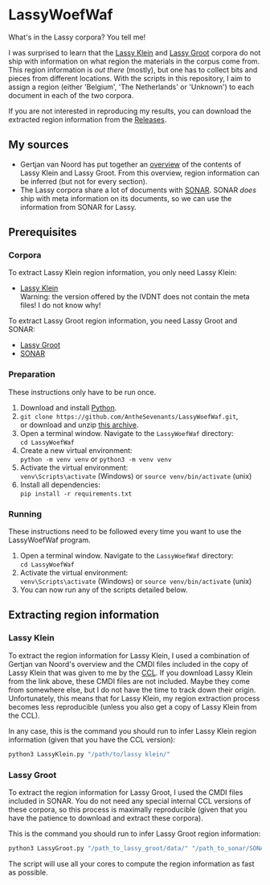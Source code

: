 # LassyWoefWaf
What's in the Lassy corpora? You tell me!

I was surprised to learn that the [Lassy Klein](https://taalmaterialen.ivdnt.org/download/lassy-klein-corpus6/) and [Lassy Groot](https://taalmaterialen.ivdnt.org/download/tstc-lassy-groot-corpus/) corpora do not ship with information on what region the materials in the corpus come from. This region information is *out there* (mostly), but one has to collect bits and pieces from different locations. With the scripts in this repository, I aim to assign a region (either 'Belgium', 'The Netherlands' or 'Unknown') to each document in each of the two corpora.

If you are not interested in reproducing my results, you can download the extracted region information from the [Releases](https://github.com/AntheSevenants/LassyWoefWaf/releases).

## My sources

* Gertjan van Noord has put together an [overview](http://www.let.rug.nl/~vannoord/Lassy/Lassy-Klein-Groot.txt) of the contents of Lassy Klein and Lassy Groot. From this overview, region information can be inferred (but not for every section).
* The Lassy corpora share a lot of documents with [SONAR](https://taalmaterialen.ivdnt.org/download/tstc-sonar-corpus/). SONAR *does* ship with meta information on its documents, so we can use the information from SONAR for Lassy.

## Prerequisites

### Corpora

To extract Lassy Klein region information, you only need Lassy Klein:

* [Lassy Klein](https://taalmaterialen.ivdnt.org/download/lassy-klein-corpus6/)  
    Warning: the version offered by the IVDNT does not contain the meta files! I do not know why!

To extract Lassy Groot region information, you need Lassy Groot and SONAR:

* [Lassy Groot](https://taalmaterialen.ivdnt.org/download/tstc-lassy-groot-corpus/)
* [SONAR](https://taalmaterialen.ivdnt.org/download/tstc-sonar-corpus/)

### Preparation

These instructions only have to be run once.

1. Download and install [Python](https://www.python.org/).
2. `git clone https://github.com/AntheSevenants/LassyWoefWaf.git`,   
    or download and unzip [this archive](https://github.com/AntheSevenants/LassyWoefWaf/archive/refs/heads/main.zip).
3. Open a terminal window. Navigate to the `LassyWoefWaf` directory:  
    `cd LassyWoefWaf`
4. Create a new virtual environment:  
    `python -m venv venv` or `python3 -m venv venv`
5. Activate the virtual environment:  
    `venv\Scripts\activate` (Windows) or `source venv/bin/activate` (unix)
6. Install all dependencies:  
    `pip install -r requirements.txt`

### Running

These instructions need to be followed every time you want to use the LassyWoefWaf program.

1. Open a terminal window. Navigate to the `LassyWoefWaf` directory:  
    `cd LassyWoefWaf`
2. Activate the virtual environment:  
    `venv\Scripts\activate` (Windows) or `source venv/bin/activate` (unix)
3. You can now run any of the scripts detailed below.

## Extracting region information

### Lassy Klein

To extract the region information for Lassy Klein, I used a combination of Gertjan van Noord's overview and the CMDI files included in the copy of Lassy Klein that was given to me by the [CCL](https://www.arts.kuleuven.be/ling/ccl). If you download Lassy Klein from the link above, these CMDI files are not included. Maybe they come from somewhere else, but I do not have the time to track down their origin. Unfortunately, this means that for Lassy Klein, my region extraction process becomes less reproducible (unless you also get a copy of Lassy Klein from the CCL).

In any case, this is the command you should run to infer Lassy Klein region information (given that you have the CCL version):

```bash
python3 LassyKlein.py "/path/to/lassy klein/"
```

### Lassy Groot

To extract the region information for Lassy Groot, I used the CMDI files included in SONAR. You do not need any special internal CCL versions of these corpora, so this process is maximally reproducible (given that you have the patience to download and extract these corpora).

This is the command you should run to infer Lassy Groot region information:

```bash
python3 LassyGroot.py "/path_to_lassy_groot/data/" "/path_to_sonar/SONAR500/CMDI/"
```

The script will use all your cores to compute the region information as fast as possible.